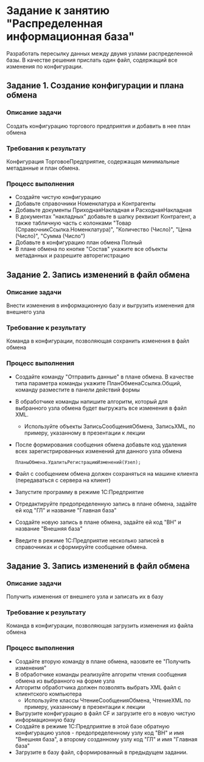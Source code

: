 # Задание к занятию "Распределенная информационная база"

Разработать пересылку данных между двумя узлами распределенной базы.
В качестве решения прислать один файл, содержащий все изменения по конфигурации.

## Задание 1. Создание конфигурации и плана обмена

### Описание задачи

Создать конфигурацию торгового предприятия и добавить в нее план обмена

### Требования к результату

Конфигурация ТорговоеПредприятие, содержащая минимальные метаданные и план обмена.

### Процесс выполнения

* Создайте чистую конфигурацию
* Добавьте справочники Номенклатура и Контрагенты
* Добавьте документы ПриходнаяНакладная и РасходнаяНакладная
* В документах "накладных" добавьте в шапку реквизит Контрагент, а также табличную часть с колонками "Товар (СправочникСсылка.Номенклатура)", "Количество (Число)", "Цена (Число)", "Сумма (Число")
* Добавьте в конфигурацию план обмена Полный
* В плане обмена по кнопке "Состав" укажите все объекты метаданных и разрешите авторегистрацию

## Задание 2. Запись изменений в файл обмена

### Описание задачи

Внести изменения в информационную базу и выгрузить изменения для внешнего узла

### Требование к результату

Команда в конфигурации, позволяющая сохранить изменения в файл обмена

### Процесс выполнения

* Создайте команду "Отправить данные" в плане обмена. В качестве типа параметра команды укажите ПланОбменаСсылка.Общий, команду разместите в панели действий формы
* В обработчике команды напишите алгоритм, который для выбранного узла обмена будет выгружать все изменения в файл XML.
	* Используйте объекты ЗаписьСообщенияОбмена, ЗаписьXML, по примеру, указанному в презентации к лекции
* После формирования сообщения обмена добавьте код удаления всех зарегистрированных изменений для данного узла обмена
	```bsl
	ПланыОбмена.УдалитьРегистрациюИзменений(Узел);
	```

* Файл с сообщением обмена должен сохраняться на машине клиента (передаваться с сервера на клиент)
* Запустите программу в режиме 1С:Предприятие
* Отредактируйте предопределенную запись в плане обмена, задайте ей код "ГЛ" и название "Главная база"
* Создайте новую запись в плане обмена, задайте ей код "ВН" и название "Внешняя база"
* Введите в режиме 1С:Предприятие несколько записей в справочниках и сформируйте сообщение обмена.

## Задание 3. Запись изменений в файл обмена

### Описание задачи

Получить изменения от внешнего узла и записать их в базу

### Требование к результату

Команда в конфигурации, позволяющая загрузить изменения из файла обмена

### Процесс выполнения

* Создайте вторую команду в плане обмена, назовите ее "Получить изменения"
* В обработчике команды реализуйте алгоритм чтения сообщения обмена из выбранного на форме узла
* Алгоритм обработчика должен позволять выбрать XML файл с клиентского компьютера
	* Используйте классы ЧтениеСообщенияОбмена, ЧтениеXML по примеру, указанному в презентации к лекции
* Выгрузите конфигурацию в файл CF и загрузите его в новую чистую информационную базу
* Создайте в режиме 1С:Предприятие в этой базе обратную конфигурацию узлов - предопределенному узлу код "ВН" и имя "Внешняя база", а второму созданному узлу код "ГЛ" и имя "Главная база"
* Загрузите в базу файл, сформированный в предыдущем задании.